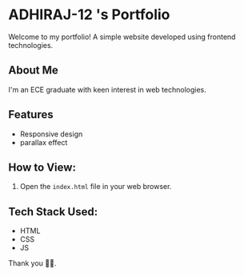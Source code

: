 # ADHIRAJ-12 's Portfolio

Welcome to my portfolio! A simple website developed using frontend technologies.

## About Me

I'm an ECE graduate with keen interest in web technologies. 

## Features

- Responsive design
- parallax effect 

## How to View:

1. Open the `index.html` file in your web browser.

## Tech Stack Used:

- HTML
- CSS
- JS
  
Thank you 👨‍🚀.
